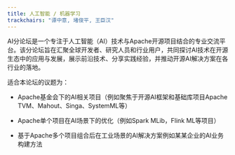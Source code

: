 ```yaml
---
title: 人工智能 / 机器学习
trackchairs: "谭中意, 堵俊平, 王臣汉"
---
```


AI分论坛是一个专注于人工智能（AI）技术与Apache开源项目结合的专业交流平台。该分论坛旨在汇聚全球开发者、研究人员和行业用户，共同探讨AI技术在开源生态中的应用与发展，展示前沿技术、分享实践经验，并推动开源AI解决方案在各行业的落地。

适合本论坛的议题为：

* Apache基金会下的AI相关项目（例如聚焦于开源AI框架和基础库项目Apache TVM、Mahout、Singa、SystemML等）

* Apache单个项目在AI场景下的优化（例如Spark MLib，Flink ML等项目）

* 基于Apache多个项目组合后在工业场景的AI解决方案例如某某企业的AI业务构建方法

